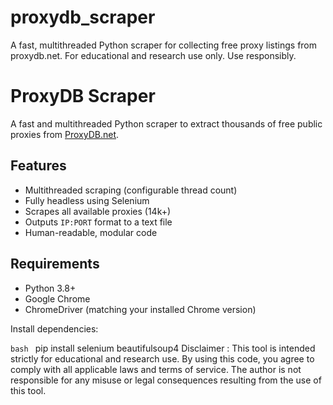 # proxydb_scraper
A fast, multithreaded Python scraper for collecting free proxy listings from proxydb.net. For educational and research use only. Use responsibly.


# ProxyDB Scraper

A fast and multithreaded Python scraper to extract thousands of free public proxies from [ProxyDB.net](https://proxydb.net).

## Features

- Multithreaded scraping (configurable thread count)
- Fully headless using Selenium
- Scrapes all available proxies (14k+)
- Outputs `IP:PORT` format to a text file
- Human-readable, modular code

## Requirements

- Python 3.8+
- Google Chrome
- ChromeDriver (matching your installed Chrome version)

Install dependencies:

```bash ``` pip install selenium beautifulsoup4 
Disclaimer :
This tool is intended strictly for educational and research use.
By using this code, you agree to comply with all applicable laws and terms of service.
The author is not responsible for any misuse or legal consequences resulting from the use of this tool.
